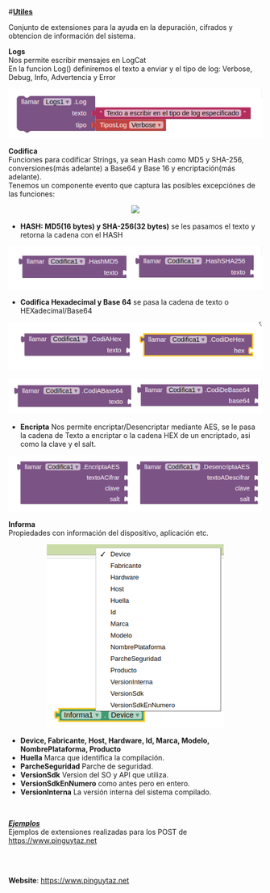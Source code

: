 #**[Utiles](Utiles)**  

Conjunto de extensiones para la ayuda en la depuración, cifrados y obtencion de información del sistema.  
  
**Logs**  
Nos permite escribir mensajes en LogCat  
En la funcion Log() definiremos el texto a enviar y el tipo de log: Verbose, Debug, Info, Advertencia y Error  

<p align="center"><img src=Imagenes/LlamadaLog.png /></p>
  
**Codifica**  
Funciones para codificar Strings, ya sean Hash como MD5 y SHA-256, conversiones(más adelante) a Base64 y Base 16 y encriptación(más adelante).  
Tenemos un componente evento que captura las posibles excepciónes de las funciones:
<p align="center"><img src=.magenes/Evento_OcurreUnError.png /></p>
  
- **HASH: MD5(16 bytes) y SHA-256(32 bytes)** se les pasamos el texto y retorna la cadena con el HASH  
  
<p align="center"> <img src=Imagenes/FuncionesHASH.png /></p>
  
- **Codifica Hexadecimal y Base 64** se pasa la cadena de texto o HEXadecimal/Base64  
  
<p align="center"> <img src=Imagenes/CodificacionHEX.png /></p>  
<p align="center"> <img src=Imagenes/CodificacionBase64.png /></p>  
  
- **Encripta** Nos permite encriptar/Desencriptar mediante AES, se le pasa la cadena de Texto a encriptar o la cadena HEX de un encriptado, asi como la clave y el salt.  
<p align="center"> <img src=Imagenes/Encriptacion_AES.png /></p>  
  
**Informa**  
Propiedades con información del dispositivo, aplicación etc.  
<p align="center"> <img src=Imagenes/PropiedadesInformacion.png /></p>  
  
- **Device, Fabricante, Host, Hardware, Id, Marca, Modelo, NombrePlataforma, Producto**  
- **Huella** Marca que identifica la compilación.  
- **ParcheSeguridad** Parche de seguridad.  
- **VersionSdk** Version del SO y API que utiliza.  
- **VersionSdkEnNumero** como antes pero en entero.  
- **VersionInterna** La versión interna del sistema compilado.  

<BR>

_**[Ejemplos](Ejemplos)**_  
Ejemplos de extensiones realizadas para los POST de https://www.pinguytaz.net  
  
<br><br>

__Website__: <https://www.pinguytaz.net>

